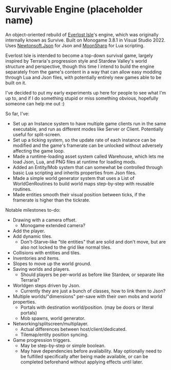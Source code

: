 # Survivable Engine (placeholder name)

An object-oriented rebuild of [Everlost Isle](https://cubee.games/?rel=games&sub=everlost_isle)'s engine, which was originally internally known as Survive. 
Built on Monogame 3.8.1 in Visual Studio 2022. Uses [Newtonsoft.Json](https://www.newtonsoft.com/json) for Json and [MoonSharp](https://www.moonsharp.org/) for Lua scripting.

Everlost Isle is intended to become a top-down survival game, largely inspired by Terraria's progression style and Stardew Valley's world structure and perspective, though this time I intend to build the engine separately from the game's content in a way that can allow easy modding through Lua and Json files, with potentially entirely new games able to be built on it.

I've decided to put my early experiments up here for people to see what I'm up to, and if I do something stupid or miss something obvious, hopefully someone can help me out :)

So far, I've:
- Set up an Instance system to have multiple game clients run in the same executable, and run as different modes like Server or Client. Potentially useful for split-screen.
- Set up a ticking system, so the update rate of each instance can be modified and the game's framerate can be unlocked without adversely affecting the game loop.
- Made a runtime-loading asset system called Warehouse, which lets me load Json, Lua, and PNG files at runtime for loading mods.
- Added an Entity/Mob system that can somewhat be controlled through basic Lua scripting and inherits properties from Json files.
- Made a simple world generator system that uses a List of WorldGenRoutines to build world maps step-by-step with reusable routines.
- Made entities smooth their visual position between ticks, if the framerate is higher than the tickrate.

Notable milestones to-do:
- Drawing with a camera offset.
	- Monogame extended camera?
- Add the player.
- Add dynamic tiles.
	- Don't-Starve-like "tile entities" that are solid and don't move, but are also not locked to the grid like normal tiles.
- Collisions with entities and tiles.
- Inventories and items.
- Slopes to move up the world ground.
- Saving worlds and players.
	- Should players be per-world as before like Stardew, or separate like Terraria?
- Worldgen steps driven by Json.
	- Currently they are just a bunch of classes, how to link them to Json?
- Multiple worlds/"dimensions" per-save with their own mobs and world properties.
	- Portals with destination world/position. (may be doors or literal portals)
	- Mob spawns, world generator.
- Networking/splitscreen/multiplayer.
	- Actual differences between host/client/dedicated.
	- Tilemap/entity position syncing.
- Game progression triggers.
	- May be step-by-step or simple boolean.
	- May have dependencies before availability. May optionally need to be fulfilled specifically after being made available, or can be completed beforehand without applying effects until later.


